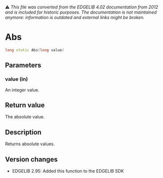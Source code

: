:warning: _This file was converted from the EDGELIB 4.02 documentation from 2012 and is included for historic purposes. The documentation is not maintained anymore: information is outdated and external links might be broken._

# Abs


```c++
long static Abs(long value)
```

## Parameters
### value (in)
An integer value.

## Return value
The absolute value.

## Description
Returns absolute values.

## Version changes
- EDGELIB 2.95: Added this function to the EDGELIB SDK

